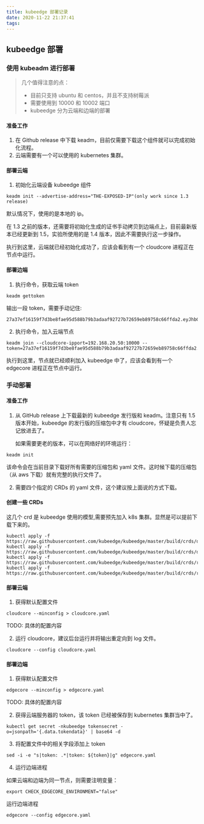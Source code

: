 ```yaml
---
title: kubeedge 部署记录
date: 2020-11-22 21:37:41
tags:
---
```


## kubeedge 部署

### 使用 kubeadm 进行部署

> 几个值得注意的点：
>
> - 目前只支持 ubuntu 和 centos，并且不支持树莓派
> - 需要使用到 10000 和 10002 端口
> - kubeedge 分为云端和边端的部署

#### 准备工作

1. 在 Github release 中下载 keadm，目前仅需要下载这个组件就可以完成初始化流程。
2. 云端需要有一个可以使用的 kubernetes 集群。

#### 部署云端

1. 初始化云端设备 kubeedge 组件

```shell
keadm init --advertise-address="THE-EXPOSED-IP"(only work since 1.3 release)
```

默认情况下，使用的是本地的 ip。

在 1.3 之前的版本，还需要将初始化生成的证书手动拷贝到边端点上，目前最新版本已经更新到 1.5，实验所使用的是 1.4 版本，因此不需要执行这一步操作。

执行到这里，云端就已经初始化成功了，应该会看到有一个 cloudcore 进程正在节点中运行。

#### 部署边端

1. 执行命令，获取云端 token

```shell
keadm gettoken
```

输出一段 token，需要手动记住:

```shell
27a37ef16159f7d3be8fae95d588b79b3adaaf92727b72659eb89758c66ffda2.eyJhbGciOiJIUzI1NiIsInR5cCI6IkpXVCJ9.eyJleHAiOjE1OTAyMTYwNzd9.JBj8LLYWXwbbvHKffJBpPd5CyxqapRQYDIXtFZErgYE
```

2. 执行命令，加入云端节点

```shell
keadm join --cloudcore-ipport=192.168.20.50:10000 --token=27a37ef16159f7d3be8fae95d588b79b3adaaf92727b72659eb89758c66ffda2.eyJhbGciOiJIUzI1NiIsInR5cCI6IkpXVCJ9.eyJleHAiOjE1OTAyMTYwNzd9.JBj8LLYWXwbbvHKffJBpPd5CyxqapRQYDIXtFZErgYE
```

执行到这里，节点就已经顺利加入 kubeedge 中了，应该会看到有一个 edgecore 进程正在节点中运行。

### 手动部署

#### 准备工作

1. 从 GitHub release 上下载最新的 kubeedge 发行版和 keadm。注意只有 1.5 版本开始，kubeedge 的发行版的压缩包中才有 cloudcore，怀疑是负责人忘记放进去了。

   如果需要更老的版本，可以在网络好的环境运行：

```shell
keadm init
```

该命令会在当前目录下载好所有需要的压缩包和 yaml 文件。这时候下载的压缩包（从 aws 下载）就有完整的执行文件了。

2. 需要四个指定的 CRDs 的 yaml 文件，这个建议按上面说的方式下载。

#### 创建一些 CRDs

这几个 crd 是 kubeedge 使用的模型,需要预先加入 k8s 集群。显然是可以提前下载下来的。

```shell
kubectl apply -f https://raw.githubusercontent.com/kubeedge/kubeedge/master/build/crds/devices/devices_v1alpha2_device.yaml
kubectl apply -f https://raw.githubusercontent.com/kubeedge/kubeedge/master/build/crds/devices/devices_v1alpha2_devicemodel.yaml
kubectl apply -f https://raw.githubusercontent.com/kubeedge/kubeedge/master/build/crds/reliablesyncs/cluster_objectsync_v1alpha1.yaml
kubectl apply -f https://raw.githubusercontent.com/kubeedge/kubeedge/master/build/crds/reliablesyncs/objectsync_v1alpha1.yaml
```

#### 部署云端

1. 获得默认配置文件

```shell
cloudcore --minconfig > cloudcore.yaml
```

TODO: 具体的配置内容

2. 运行 cloudcore，建议后台运行并将输出重定向到 log 文件。

```shell
cloudcore --config cloudcore.yaml
```

#### 部署边端

1. 获得默认配置文件

```shell
edgecore --minconfig > edgecore.yaml
```

TODO: 具体的配置内容

2. 获得云端服务器的 token，该 token 已经被保存到 kubernetes 集群当中了。

```shell
kubectl get secret -nkubeedge tokensecret -o=jsonpath='{.data.tokendata}' | base64 -d
```

3. 将配置文件中的相关字段添加上 token

```shell
sed -i -e "s|token: .*|token: ${token}|g" edgecore.yaml
```

4. 运行边端进程

如果云端和边端为同一节点，则需要注明变量：

```shell
export CHECK_EDGECORE_ENVIRONMENT="false"
```

运行边端进程

```shell
edgecore --config edgecore.yaml
```
